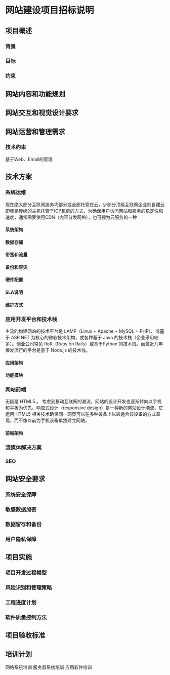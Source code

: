 # 网站建设项目招标说明


## 项目概述

### 背景
### 目标
### 约束

## 网站内容和功能规划

## 网站交互和视觉设计要求

## 网站运营和管理需求

### 技术约束
基于Web、Email的管理

## 技术方案

### 系统运维

现在绝大部分互联网服务均部分或全部托管在云，少部分顶级互联网企业则自建云
即使是传统的主机托管于ICP机房的方式，为确保用户访问网站和服务的稳定性和速度，通常需要使用CDN（内容分发网络），也可视为云服务的一种

#### 系统架构
#### 数据存储
#### 带宽和流量
#### 备份和容灾
#### 硬件配置
#### SLA说明
#### 维护方式
    
### 应用开发平台和技术栈

主流的构建网站的技术平台是 LAMP（Linux + Apache + MySQL + PHP）、或基于 ASP.NET 为核心的微软技术架构，或各种基于 Java 的技术栈（企业采用较多）。创业公司常见 RoR（Ruby on Rails）或基于Python 的技术栈。而最近几年爆发流行的平台是基于 Node.js 的技术栈。

#### 应用架构
#### 功能模块
#### 

### 网站前端

无疑是 HTML5 。
考虑到移动互联网的潮流，网站的设计开发也逐渐转向以手机和平板为优先。响应式设计（responsive design）是一种新的网站设计潮流，它运用 HTML5 相关技术确保同一网页可以在多种设备上以较适合该设备的方式呈现，而不像以前为手机设备单独建立网站。
#### 前端架构



### 流媒体解决方案

### SEO

## 网站安全要求

### 系统安全保障


### 敏感数据加密

### 数据留存和备份

### 用户隐私保障


## 项目实施

### 项目开发过程模型
### 风险识别和管理策略
### 工程进度计划
### 软件质量控制方法


## 项目验收标准

## 培训计划

网络系统培训
服务器系统培训
应用软件培训
